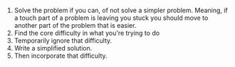 1. Solve the problem if you can, of not solve a simpler problem. Meaning, if a touch part of a problem is leaving you stuck you should move to another part of the problem that is easier.
2. Find the core difficulty in what you're trying to do
3. Temporarily ignore that difficulty.
4. Write a simplified solution.
5. Then incorporate that difficulty.